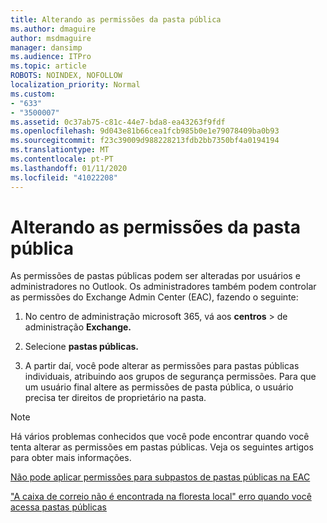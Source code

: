 ```yaml
---
title: Alterando as permissões da pasta pública
ms.author: dmaguire
author: msdmaguire
manager: dansimp
ms.audience: ITPro
ms.topic: article
ROBOTS: NOINDEX, NOFOLLOW
localization_priority: Normal
ms.custom:
- "633"
- "3500007"
ms.assetid: 0c37ab75-c81c-44e7-bda8-ea43263f9fdf
ms.openlocfilehash: 9d043e81b66cea1fcb985b0e1e79078409ba0b93
ms.sourcegitcommit: f23c39009d988228213fdb2bb7350bf4a0194194
ms.translationtype: MT
ms.contentlocale: pt-PT
ms.lasthandoff: 01/11/2020
ms.locfileid: "41022208"
---
```

# <a name="changing-public-folder-permissions"></a>Alterando as permissões da pasta pública

As permissões de pastas públicas podem ser alteradas por usuários e administradores no Outlook. Os administradores também podem controlar as permissões do Exchange Admin Center (EAC), fazendo o seguinte:
  
1. No centro de administração microsoft 365, vá aos **centros** \> de administração **Exchange.**

2. Selecione **pastas públicas.**

3. A partir daí, você pode alterar as permissões para pastas públicas individuais, atribuindo aos grupos de segurança permissões. Para que um usuário final altere as permissões de pasta pública, o usuário precisa ter direitos de proprietário na pasta.

> [!NOTE]
> Há vários problemas conhecidos que você pode encontrar quando você tenta alterar as permissões em pastas públicas. Veja os seguintes artigos para obter mais informações.
>
> [Não pode aplicar permissões para subpastos de pastas públicas na EAC](https://docs.microsoft.com/exchange/troubleshoot/public-folders/can%E2%80%99t-apply-permissions-public-folder-subfolders)
>
> ["A caixa de correio não é encontrada na floresta local" erro quando você acessa pastas públicas](https://docs.microsoft.com/exchange/troubleshoot/public-folders/mailbox-not-found-local-forest-public-folder)
